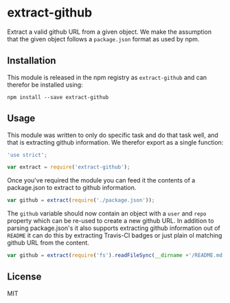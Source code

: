 # extract-github

Extract a valid github URL from a given object. We make the assumption that the
given object follows a `package.json` format as used by npm.

## Installation

This module is released in the npm registry as `extract-github` and can therefor
be installed using:

```
npm install --save extract-github
```

## Usage

This module was written to only do specific task and do that task well, and that
is extracting github information. We therefor export as a single function:

```js
'use strict';

var extract = require('extract-github');
```

Once you've required the module you can feed it the contents of a package.json
to extract to github information.

```js
var github = extract(require('./package.json'));
```

The `github` variable should now contain an object with a `user` and `repo`
property which can be re-used to create a new github URL. In addition to parsing
package.json's it also supports extracting github information out of `README` it
can do this by extracting Travis-CI badges or just plain ol matching github URL
from the content.

```js
var github = extract(require('fs').readFileSync(__dirname +'/README.md'));
```

## License

MIT
